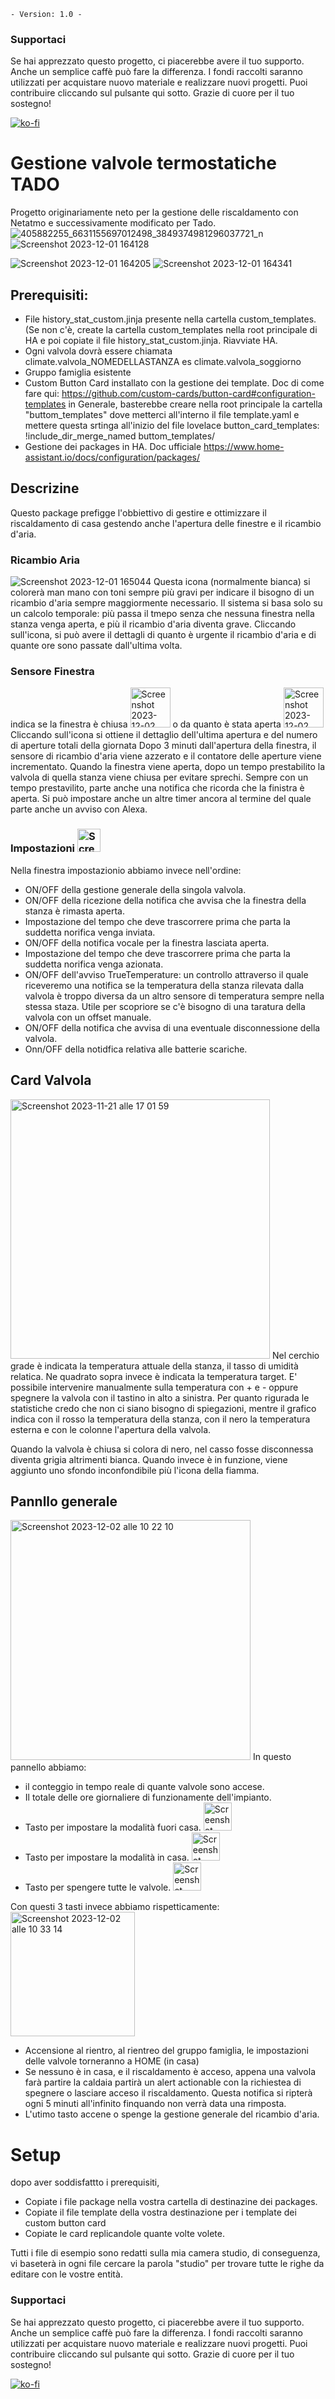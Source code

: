 `- Version: 1.0 -` 
### **Supportaci**
Se hai apprezzato questo progetto, ci piacerebbe avere il tuo supporto. Anche un semplice caffè può fare la differenza. 
I fondi raccolti saranno utilizzati per acquistare nuovo materiale e realizzare nuovi progetti. Puoi contribuire cliccando sul pulsante qui sotto. 
Grazie di cuore per il tuo sostegno!

[![ko-fi](https://ko-fi.com/img/githubbutton_sm.svg)](https://ko-fi.com/M4M1MI00I)
# Gestione valvole termostatiche TADO
Progetto originariamente neto per la gestione delle riscaldamento con Netatmo e successivamente modificato per Tado.
![405882255_6631155697012498_3849374981296037721_n](https://github.com/Home-Assistant-Pro-Team/Benessere/assets/48358142/f016d1ae-c334-41bb-ac17-3fc491146afe)
![Screenshot 2023-12-01 164128](https://github.com/Home-Assistant-Pro-Team/Benessere/assets/48358142/09b1f49e-8c0b-4a9e-9cb9-f29475c38903)



![Screenshot 2023-12-01 164205](https://github.com/Home-Assistant-Pro-Team/Benessere/assets/48358142/91c68318-52ac-4a93-baa9-e5166d78e72b)
![Screenshot 2023-12-01 164341](https://github.com/Home-Assistant-Pro-Team/Benessere/assets/48358142/1123dd4e-8c03-46b8-a93f-fc669d3a4a82)

## Prerequisiti:
- File history_stat_custom.jinja presente nella cartella custom_templates. (Se non c'è, create la cartella custom_templates nella root principale di HA e poi copiate il file history_stat_custom.jinja. Riavviate HA.
- Ogni valvola dovrà essere chiamata climate.valvola_NOMEDELLASTANZA es climate.valvola_soggiorno
- Gruppo famiglia esistente
- Custom Button Card installato con la gestione dei template. Doc di come fare qui: https://github.com/custom-cards/button-card#configuration-templates
in Generale, basterebbe creare nella root principale la cartella "buttom_templates" dove metterci all'interno il file template.yaml e mettere questa srtinga all'inizio del file lovelace button_card_templates: !include_dir_merge_named buttom_templates/
- Gestione dei packages in HA. Doc ufficiale https://www.home-assistant.io/docs/configuration/packages/

## Descrizine
Questo package prefigge l'obbiettivo di gestire e ottimizzare il riscaldamento di casa gestendo anche l'apertura delle finestre e il ricambio d'aria.

### Ricambio Aria 
![Screenshot 2023-12-01 165044](https://github.com/Home-Assistant-Pro-Team/Benessere/assets/48358142/bf285af5-099d-4d1c-b1e9-d4034f850883) Questa icona (normalmente bianca) si colorerà man mano con toni sempre più gravi per indicare il bisogno di un ricambio d'aria sempre maggiormente necessario.
Il sistema si basa solo su un calcolo temporale: più passa il tmepo senza che nessuna finestra nella stanza venga aperta, e più il ricambio d'aria diventa grave. Cliccando sull'icona, si può avere il dettagli di quanto è urgente il ricambio d'aria e di quante ore sono passate dall'ultima volta.

### Sensore Finestra  
indica se la finestra è chiusa <img width="64" alt="Screenshot 2023-12-02 alle 10 00 08" src="https://github.com/Home-Assistant-Pro-Team/Benessere/assets/48358142/8bc2f88d-e804-4e71-a426-e6235f7b0a36"> o da quanto è stata aperta <img width="64" alt="Screenshot 2023-12-02 alle 10 00 01" src="https://github.com/Home-Assistant-Pro-Team/Benessere/assets/48358142/c1e24a4a-fd69-40cc-8abb-da65eebecf11"> 
Cliccando sull'icona si ottiene il dettaglio dell'ultima apertura e del numero di aperture totali della giornata
Dopo 3 minuti dall'apertura della finestra, il sensore di ricambio d'aria viene azzerato e il contatore delle aperture viene incrementato.
Quando la finestra viene aperta, dopo un tempo prestabilito la valvola di quella stanza viene chiusa per evitare sprechi. Sempre con un tempo prestavilito, parte anche una notifica che ricorda che la finistra è aperta. Si può impostare anche un altre timer ancora al termine del quale parte anche un avviso con Alexa.

### Impostazioni <img width="37" alt="Screenshot 2023-12-02 alle 10 04 16" src="https://github.com/Home-Assistant-Pro-Team/Benessere/assets/48358142/855e3240-d447-48db-ab92-6ba09f1702f6">
Nella finestra impostazionio abbiamo invece nell'ordine:
- ON/OFF della gestione generale della singola valvola.
- ON/OFF della ricezione della notifica che avvisa che la finestra della stanza è rimasta aperta.
- Impostazione del tempo che deve trascorrere prima che parta la suddetta norifica venga inviata.
- ON/OFF della notifica vocale per la finestra lasciata aperta.
- Impostazione del tempo che deve trascorrere prima che parta la suddetta norifica venga azionata.
- ON/OFF dell'avviso TrueTemperature: un controllo attraverso il quale riceveremo una notifica se la temperatura della stanza rilevata dalla valvola è troppo diversa da un altro sensore di temperatura sempre nella stessa staza. Utile per scopriore se c'è bisogno di una taratura della valvola con un offset manuale.
- ON/OFF della notifica che avvisa di una eventuale disconnessione della valvola.
- Onn/OFF della notidfica relativa alle batterie scariche.

## Card Valvola
<img width="415" alt="Screenshot 2023-11-21 alle 17 01 59" src="https://github.com/Home-Assistant-Pro-Team/Benessere/assets/48358142/1d7f31d6-1bf4-4ff9-a69c-0f6463216a92">
Nel cerchio grade è indicata la temperatura attuale della stanza, il tasso di umidità relatica. Ne quadrato sopra invece è indicata la temperatura target.
E' possibile intervenire manualmente sulla temperatura con + e - oppure spegnere la valvola con il tastino in alto a sinistra.
Per quanto rigurada le statistiche credo che non ci siano bisogno di spiegazioni, mentre il grafico indica con il rosso la temperatura della stanza, con il nero la temperatura esterna e con le colonne l'apertura della valvola. 

Quando la valvola è chiusa si colora di nero, nel casso fosse disconnessa diventa grigia altrimenti bianca. Quando invece è in funzione, viene aggiunto uno sfondo inconfondibile più l'icona della fiamma.

## Pannllo generale 
<img width="384" alt="Screenshot 2023-12-02 alle 10 22 10" src="https://github.com/Home-Assistant-Pro-Team/Benessere/assets/48358142/324937c0-4330-4880-a5cc-ae72a007a545">
In questo pannello abbiamo:


- il conteggio in tempo reale di quante valvole sono accese.
- Il totale delle ore giornaliere di funzionamente dell'impianto.
- Tasto per impostare la modalità fuori casa. <img width="45" alt="Screenshot 2023-12-02 alle 10 25 41" src="https://github.com/Home-Assistant-Pro-Team/Benessere/assets/48358142/14651226-b770-439b-94b2-81b15ac69a4a">
- Tasto per impostare la modalità in casa. <img width="45" alt="Screenshot 2023-12-02 alle 10 25 46" src="https://github.com/Home-Assistant-Pro-Team/Benessere/assets/48358142/c62020ee-7b29-4ee1-8ba1-6b46252e81a5">
- Tasto per spengere tutte le valvole. <img width="45" alt="Screenshot 2023-12-02 alle 10 25 50" src="https://github.com/Home-Assistant-Pro-Team/Benessere/assets/48358142/ea121c48-9661-4290-8bd6-ea7d1c58390f">

Con questi 3 tasti invece abbiamo rispetticamente:
<img width="199" alt="Screenshot 2023-12-02 alle 10 33 14" src="https://github.com/Home-Assistant-Pro-Team/Benessere/assets/48358142/5a2b0c40-07e8-4dae-8d23-6380b7e4aae2">

- Accensione al rientro, al rientreo del gruppo famiglia, le impostazioni delle valvole torneranno a HOME (in casa)
- Se nessuno è in casa, e il riscaldamento è acceso, appena una valvola farà partire la caldaia partirà un alert actionable con la richiestea di spegnere o lasciare acceso il riscaldamento. Questa notifica si ripterà ogni 5 minuti all'infinito finquando non verrà data una rimposta.
- L'utimo tasto accene o spenge la gestione generale del ricambio d'aria.


# Setup
dopo aver soddisfattto i prerequisiti,
- Copiate i file package nella vostra cartella di destinazine dei packages.
- Copiate il file template della vostra destinazione per i template dei custom button card
- Copiate le card replicandole quante volte volete.

Tutti i file di esempio sono redatti sulla mia camera studio, di conseguenza, vi baseterà in ogni file cercare la parola "studio" per trovare tutte le righe da editare con le vostre entità.

### **Supportaci**
Se hai apprezzato questo progetto, ci piacerebbe avere il tuo supporto. Anche un semplice caffè può fare la differenza. 
I fondi raccolti saranno utilizzati per acquistare nuovo materiale e realizzare nuovi progetti. Puoi contribuire cliccando sul pulsante qui sotto. 
Grazie di cuore per il tuo sostegno!

[![ko-fi](https://ko-fi.com/img/githubbutton_sm.svg)](https://ko-fi.com/M4M1MI00I)
